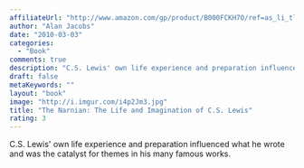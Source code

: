 ```yaml
---
affiliateUrl: "http://www.amazon.com/gp/product/B000FCKH7O/ref=as_li_tl?ie=UTF8&camp=1789&creative=390957&creativeASIN=B000FCKH7O&linkCode=as2&tag=jaktre-20&linkId=4RXT2UAZFM7WY23H"
author: "Alan Jacobs"
date: "2010-03-03"
categories:
  - "Book"
comments: true
description: "C.S. Lewis' own life experience and preparation influenced what he wrote and was the catalyst for themes in his many famous works. "
draft: false
metaKeywords: ""
layout: "book"
image: "http://i.imgur.com/i4p2Jm3.jpg"
title: "The Narnian: The Life and Imagination of C.S. Lewis"
rating: 3
---
```


C.S. Lewis' own life experience and preparation influenced what he wrote and was the catalyst for themes in his many famous works. 
